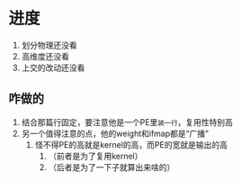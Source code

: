 # 进度

1. 划分物理还没看
2. 高维度还没看
3. 上交的改动还没看

## 咋做的

1. 结合那篇行固定，要注意他是一个PE里`装一行`，复用性特别高
2. 另一个值得注意的点，他的weight和ifmap都是“广播”
   1. 怪不得PE的高就是kernel的高，而PE的宽就是输出的高
      1. （前者是为了复用kernel）
      2. （后者是为了一下子就算出来啥的）